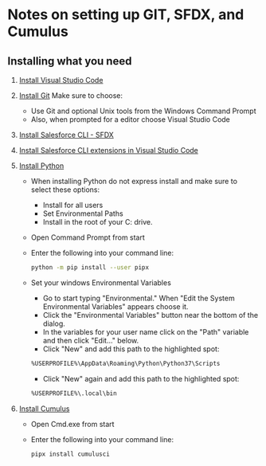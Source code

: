 
# Notes on setting up GIT, SFDX, and Cumulus

## Installing what you need

1. [Install Visual Studio Code](https://code.visualstudio.com/download)

2. [Install Git](https://git-scm.com/downloads)
    Make sure to choose:

    * Use Git and optional Unix tools from the Windows Command Prompt
    * Also, when prompted for a editor choose Visual Studio Code

3. [Install Salesforce CLI - SFDX ](https://developer.salesforce.com/docs/atlas.en-us.sfdx_setup.meta/sfdx_setup/sfdx_setup_install_cli.htm)

4. [Install Salesforce CLI extensions in Visual Studio Code](https://marketplace.visualstudio.com/items?itemName=salesforce.salesforcedx-vscode)

5. [Install Python](https://www.python.org/downloads/windows/)
    * When installing Python do not express install and make sure to select these options:
        * Install for all users
        * Set Environmental Paths
        * Install in the root of your C: drive.
    * Open Command Prompt from start
    * Enter the following into your command line:

        ```bash
        python -m pip install --user pipx
        ```

    * Set your windows Environmental Variables

        * Go to start typing "Environmental." When "Edit the System Environmental Variables" appears choose it.
        * Click the "Environmental Variables" button near the bottom of the dialog.
        * In the variables for your user name click on the "Path" variable and then click "Edit..." below.
        * Click "New" and add this path to the highlighted spot:

        ```bash
        %USERPROFILE%\AppData\Roaming\Python\Python37\Scripts
        ```

        * Click "New" again and add this path to the highlighted spot:

        ```bash
        %USERPROFILE%\.local\bin
        ```

6. [Install Cumulus](https://cumulusci.readthedocs.io/en/latest/install.html#installing-cumulusci)
    * Open Cmd.exe from start
    * Enter the following into your command line:

        ```bash
        pipx install cumulusci
        ```
